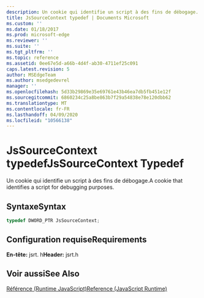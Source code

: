 ```yaml
---
description: Un cookie qui identifie un script à des fins de débogage.
title: JsSourceContext typedef | Documents Microsoft
ms.custom: ''
ms.date: 01/18/2017
ms.prod: microsoft-edge
ms.reviewer: ''
ms.suite: ''
ms.tgt_pltfrm: ''
ms.topic: reference
ms.assetid: 0ee67e5d-a66b-4d4f-ab30-4711ef25c091
caps.latest.revision: 5
author: MSEdgeTeam
ms.author: msedgedevrel
manager: ''
ms.openlocfilehash: 5d33b29869e35e69761e43b46ea7db5fb451e12f
ms.sourcegitcommit: 6860234c25a8be863b7f29a54838e78e120dbb62
ms.translationtype: MT
ms.contentlocale: fr-FR
ms.lasthandoff: 04/09/2020
ms.locfileid: "10566138"
---
```

# <span data-ttu-id="9edb6-103">JsSourceContext typedef</span><span class="sxs-lookup"><span data-stu-id="9edb6-103">JsSourceContext Typedef</span></span>
<span data-ttu-id="9edb6-104">Un cookie qui identifie un script à des fins de débogage.</span><span class="sxs-lookup"><span data-stu-id="9edb6-104">A cookie that identifies a script for debugging purposes.</span></span>  
  
## <span data-ttu-id="9edb6-105">Syntaxe</span><span class="sxs-lookup"><span data-stu-id="9edb6-105">Syntax</span></span>  
  
```cpp  
typedef DWORD_PTR JsSourceContext;  
```  
  
## <span data-ttu-id="9edb6-106">Configuration requise</span><span class="sxs-lookup"><span data-stu-id="9edb6-106">Requirements</span></span>  
 <span data-ttu-id="9edb6-107">**En-tête:** jsrt. h</span><span class="sxs-lookup"><span data-stu-id="9edb6-107">**Header:** jsrt.h</span></span>  
  
## <span data-ttu-id="9edb6-108">Voir aussi</span><span class="sxs-lookup"><span data-stu-id="9edb6-108">See Also</span></span>  
 [<span data-ttu-id="9edb6-109">Référence (Runtime JavaScript)</span><span class="sxs-lookup"><span data-stu-id="9edb6-109">Reference (JavaScript Runtime)</span></span>](../chakra-hosting/reference-javascript-runtime.md)